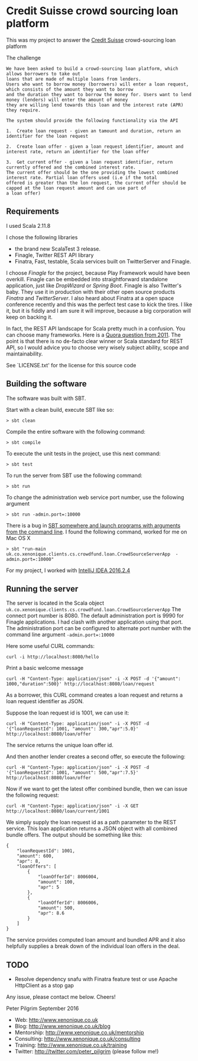 # Credit Suisse crowd sourcing loan platform

This was my project to answer the [Credit Suisse](https://www.credit-suisse.com) crowd-sourcing loan platform 

The challenge

    We have been asked to build a crowd-sourcing loan platform, which allows borrowers to take out
    loans that are made of multiple loans from lenders.
    Users who want to borrow money (borrowers) will enter a loan request, which consists of the amount they want to borrow 
    and the duration they want to borrow the money for. Users want to lend money (lenders) will enter the amount of money
    they are willing lend towards this loan and the interest rate (APR) they require.
    
    The system should provide the following functionality via the API
    
    1.  Create loan request - given an tamount and duration, return an identifier for the loan request
    
    2.  Create loan offer - given a loan request identifier, amount and interest rate, return an identifier for the loan offer
    
    3.  Get current offer - given a loan request identifier, return currently offered and the combined interest rate. 
    The current offer should be the one providing the lowest combined interest rate. Partial loan offers used (i.e if the total
    offered is greater than the lon request, the current offer should be capped at the loan request amount and can use part of 
    a loan offer)
    


## Requirements

I used Scala 2.11.8 

I chose the following libraries

  * the brand new ScalaTest 3 release.    
  * Finagle, Twitter REST API library
  * Finatra, Fast, testable, Scala services built on TwitterServer and Finagle.


I choose *Finagle* for the project, because Play Framework would have been overkill. 
Finagle can be embedded into straightforward standalone application, just like 
*DropWizard* or *Spring Boot*. Finagle is also Twitter's baby. 
They use it in production with their other open source products *Finatra* and *TwitterServer*.
I also heard about Finatra at a open space conference recently and this was
the perfect test case to kick the tires. I like it, but it is fiddly and I am
sure it will improve, because a big corporation will keep on backing it.

In fact, the REST API landscape for Scala pretty much in a confusion. 
You can choose many frameworks. Here is a [Quora question from 2011](https://www.quora.com/Which-Scala-framework-is-the-best-for-REST-API-development). 
The point is that there is no de-facto clear winner or Scala standard for REST API, 
so I would advice you to choose very wisely subject ability, scope and maintainability.


See `LICENSE.txt' for the license for this source code

## Building the software

The software was built with SBT.

Start with a clean build, execute SBT like so:

    > sbt clean


Compile the entire software with the following command:

    > sbt compile


To execute the unit tests in the project, use this next command:

    > sbt test
    

To run the server from SBT use the following command:

    > sbt run 



To change the administration web service port number, use the following argument 

    > sbt run -admin.port=:10000


There is a bug in [SBT somewhere and launch programs with arguments from the command line](http://stackoverflow.com/questions/13309738/sbt-run-with-cli-arguments-from-shell). 
I found the following command, worked for me on Mac OS X

    > sbt "run-main uk.co.xenonique.clients.cs.crowdfund.loan.CrowdSourceServerApp  -admin.port=:10000"
    

For my project, I worked with [IntelliJ IDEA 2016.2.4](https://www.jetbrains.com/idea/)



## Running the server

The server is located in the Scala object `uk.co.xenonique.clients.cs.crowdfund.loan.CrowdSourceServerApp`
The connect port number is 8080.
The default administration port is 9990 for Finagle applications. I had clash with another application using that port.
The administration port can be configured to alternate port number with the command line argument `-admin.port=:10000`

Here some useful CURL commands:

    curl -i http://localhost:8080/hello

Print a basic welcome message


    curl -H "Content-Type: application/json" -i -X POST -d '{"amount": 1000,"duration":500}' http://localhost:8080/loan/request

As a borrower, this CURL command creates a loan request and returns a loan request identifier as JSON. 
 
Suppose the loan request id is 1001, we can use it: 

    curl -H "Content-Type: application/json" -i -X POST -d '{"loanRequestId": 1001, "amount": 300,"apr":5.0}' http://localhost:8080/loan/offer

The service returns the unique loan offer id.

And then another lender creates a second offer, so execute the following:

    curl -H "Content-Type: application/json" -i -X POST -d '{"loanRequestId": 1001, "amount": 500,"apr":7.5}' http://localhost:8080/loan/offer

Now if we want to get the latest offer combined bundle, then we can issue the following request:

    curl -H "Content-Type: application/json" -i -X GET  http://localhost:8080/loan/current/1001

We simply supply the loan request id as a path parameter to the REST service. 
This loan application returns a JSON object with all combined bundle offers. 
The output should be something like this:

    {
        "loanRequestId": 1001,
        "amount": 600,
        "apr": 8,
        "loanOffers": [
            {
                "loanOfferId": 8006004,
                "amount": 100,
                "apr": 5
            },
            {
                "loanOfferId": 8006006,
                "amount": 500,
                "apr": 8.6
            }
        ]
    }

The service provides computed loan amount and bundled APR and it also helpfully supplies a 
break down of the individual loan offers in the deal.
    
    
## TODO ##

  * Resolve dependency snafu with Finatra feature test or use Apache HttpClient as a stop gap
  



Any issue, please contact me below. Cheers!


Peter Pilgrim
September 2016

  * Web: http://www.xenonique.co.uk
  * Blog: http://www.xenonique.co.uk/blog 
  * Mentorship: http://www.xenonique.co.uk/mentorship
  * Consulting: http://www.xenonique.co.uk/consulting
  * Training: http://www.xenonique.co.uk/training
  * Twitter: http://twitter.com/peter_pilgrim (please follow me!)


